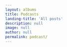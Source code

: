 ```yaml
---
layout: albums
title: Podcasts
landing-title: 'All posts'
description: null
image: null
author: null
permalink: podcast/
---
```

